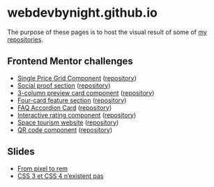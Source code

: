 # webdevbynight.github.io

The purpose of these pages is to host the visual result of some of [my repositories](https://github.com/webdevbynight?tab=repositories).

## Frontend Mentor challenges

- [Single Price Grid Component](single-price-grid-component-master/) ([repository](https://github.com/webdevbynight/single-price-grid-component-master))
- [Social proof section](social-proof-section-master/) ([repository](https://github.com/webdevbynight/social-proof-section-master))
- [3-column preview card component](/3-column-preview-card-component-main/) ([repository](https://github.com/webdevbynight/3-column-preview-card-component-main))
- [Four-card feature section](/four-card-feature-section-master/) ([repository](https://github.com/webdevbynight/four-card-feature-section-master))
- [FAQ Accordion Card](/faq-accordion-card-main/) ([repository](https://github.com/webdevbynight/faq-accordion-card-main))
- [Interactive rating component](/interactive-rating-component-main/) ([repository](https://github.com/webdevbynight/interactive-rating-component-main))
- [Space tourism website](/space-tourism-website/) ([repository](https://github.com/webdevbynight/space-tourism-website))
- [QR code component](/qr-code-component-main/) ([repository](https://github.com/webdevbynight/qr-code-component-main))

## Slides

- [From pixel to rem](/wcs-remote-fr-feb-2023-from-pixel-to-rem/)
- [CSS 3 et CSS 4 n’existent pas](/wcs-remote-fr-feb-2023-css3-css4-n-existent-pas/)
